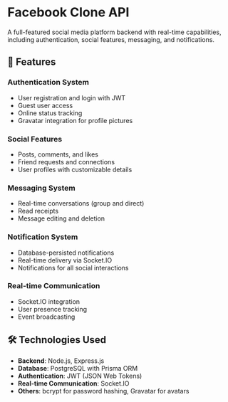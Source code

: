 # Facebook Clone API

A full-featured social media platform backend with real-time capabilities, including authentication, social features, messaging, and notifications.

## 🚀 Features

### Authentication System
* User registration and login with JWT
* Guest user access
* Online status tracking
* Gravatar integration for profile pictures

### Social Features
* Posts, comments, and likes
* Friend requests and connections
* User profiles with customizable details

### Messaging System
* Real-time conversations (group and direct)
* Read receipts
* Message editing and deletion

### Notification System
* Database-persisted notifications
* Real-time delivery via Socket.IO
* Notifications for all social interactions

### Real-time Communication
* Socket.IO integration
* User presence tracking
* Event broadcasting

## 🛠️ Technologies Used
* **Backend**: Node.js, Express.js
* **Database**: PostgreSQL with Prisma ORM
* **Authentication**: JWT (JSON Web Tokens)
* **Real-time Communication**: Socket.IO
* **Others**: bcrypt for password hashing, Gravatar for avatars
